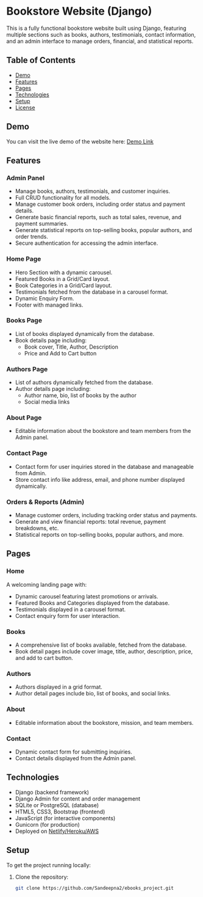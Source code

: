 # Bookstore Website (Django)

This is a fully functional bookstore website built using Django, featuring multiple sections such as books, authors, testimonials, contact information, and an admin interface to manage orders, financial, and statistical reports.

## Table of Contents
- [Demo](#demo)
- [Features](#features)
- [Pages](#pages)
- [Technologies](#technologies)
- [Setup](#setup)
- [License](#license)

## Demo
You can visit the live demo of the website here: [Demo Link](#)

## Features

### Admin Panel
- Manage books, authors, testimonials, and customer inquiries.
- Full CRUD functionality for all models.
- Manage customer book orders, including order status and payment details.
- Generate basic financial reports, such as total sales, revenue, and payment summaries.
- Generate statistical reports on top-selling books, popular authors, and order trends.
- Secure authentication for accessing the admin interface.

### Home Page
- Hero Section with a dynamic carousel.
- Featured Books in a Grid/Card layout.
- Book Categories in a Grid/Card layout.
- Testimonials fetched from the database in a carousel format.
- Dynamic Enquiry Form.
- Footer with managed links.

### Books Page
- List of books displayed dynamically from the database.
- Book details page including:
  - Book cover, Title, Author, Description
  - Price and Add to Cart button

### Authors Page
- List of authors dynamically fetched from the database.
- Author details page including:
  - Author name, bio, list of books by the author
  - Social media links

### About Page
- Editable information about the bookstore and team members from the Admin panel.

### Contact Page
- Contact form for user inquiries stored in the database and manageable from Admin.
- Store contact info like address, email, and phone number displayed dynamically.

### Orders & Reports (Admin)
- Manage customer orders, including tracking order status and payments.
- Generate and view financial reports: total revenue, payment breakdowns, etc.
- Statistical reports on top-selling books, popular authors, and more.

## Pages

### Home
A welcoming landing page with:
- Dynamic carousel featuring latest promotions or arrivals.
- Featured Books and Categories displayed from the database.
- Testimonials displayed in a carousel format.
- Contact enquiry form for user interaction.

### Books
- A comprehensive list of books available, fetched from the database.
- Book detail pages include cover image, title, author, description, price, and add to cart button.

### Authors
- Authors displayed in a grid format.
- Author detail pages include bio, list of books, and social links.

### About
- Editable information about the bookstore, mission, and team members.

### Contact
- Dynamic contact form for submitting inquiries.
- Contact details displayed from the Admin panel.

## Technologies
- Django (backend framework)
- Django Admin for content and order management
- SQLite or PostgreSQL (database)
- HTML5, CSS3, Bootstrap (frontend)
- JavaScript (for interactive components)
- Gunicorn (for production)
- Deployed on [Netlify/Heroku/AWS](#)

## Setup

To get the project running locally:

1. Clone the repository:
   ```bash
   git clone https://github.com/Sandeepna2/ebooks_project.git